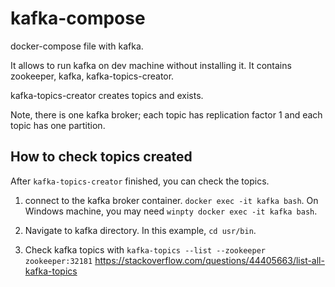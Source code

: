 # kafka-compose
docker-compose file with kafka.

It allows to run kafka on dev machine without installing it.
It contains zookeeper, kafka, kafka-topics-creator.

kafka-topics-creator creates topics and exists.

Note, there is one kafka broker;
each topic has replication factor 1 and each topic has one partition.

## How to check topics created
After `kafka-topics-creator` finished, you can check the topics.

1) connect to the kafka broker container. `docker exec -it kafka bash`.
On Windows machine, you may need `winpty docker exec -it kafka bash`.

2) Navigate to kafka directory. In this example, `cd usr/bin`.

3) Check kafka topics with
`kafka-topics --list --zookeeper zookeeper:32181`
https://stackoverflow.com/questions/44405663/list-all-kafka-topics